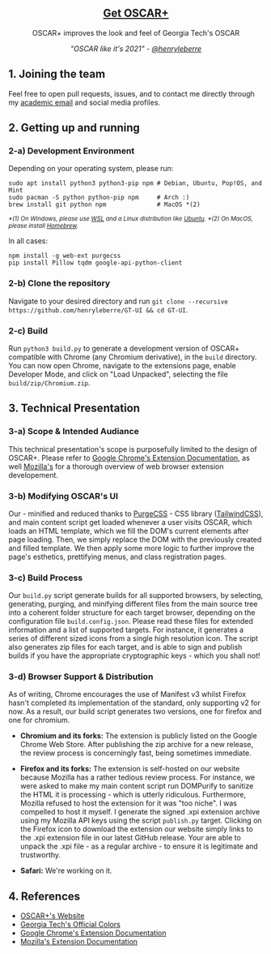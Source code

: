 <h2 align="center"><a href="https://henryleberre.github.io/GT-UI">Get OSCAR+</a></h2>
<p align="center">OSCAR+ improves the look and feel of Georgia Tech's OSCAR</p>
<p align="center"><i>"OSCAR like it's 2021" - <a href="https://github.com/henryleberre">@henryleberre</a></i></p>

## 1. Joining the team

Feel free to open pull requests, issues, and to contact me directly through my [academic email](mailto:henryleberre@gatech.edu) and social media profiles.

## 2. Getting up and running

### 2-a) Development Environment

Depending on your operating system, please run:

```
sudo apt install python3 python3-pip npm # Debian, Ubuntu, Pop!OS, and Mint
sudo pacman -S python python-pip npm     # Arch :)
brew install git python npm              # MacOS *(2)
```

<sup><i>\*(1) On Windows, please use [WSL](https://docs.microsoft.com/en-us/windows/wsl/install-win10) and a Linux distribution like [Ubuntu](https://www.microsoft.com/en-us/p/ubuntu/9nblggh4msv6?activetab=pivot:overviewtab). \*(2) On MacOS, please install [Homebrew](https://brew.sh/).</i></up>

In all cases:

```
npm install -g web-ext purgecss
pip install Pillow tqdm google-api-python-client
```

### 2-b) Clone the repository

Navigate to your desired directory and run `git clone --recursive https://github.com/henryleberre/GT-UI && cd GT-UI`.

### 2-c) Build

Run `python3 build.py` to generate a development version of OSCAR+ compatible with Chrome (any Chromium derivative), in the `build` directory. You can now open Chrome, navigate to the extensions page, enable Developer Mode, and click on "Load Unpacked", selecting the file `build/zip/Chromium.zip`.

## 3. Technical Presentation

### 3-a) Scope & Intended Audiance

This technical presentation's scope is purposefully limited to the design of OSCAR+. Please refer to [Google Chrome's Extension Documentation](https://developer.chrome.com/docs/extensions/), as well [Mozilla's](https://developer.mozilla.org/en-US/docs/Mozilla/Add-ons/WebExtensions) for a thorough overview of web browser extension developement. 

### 3-b) Modifying OSCAR's UI

Our - minified and reduced thanks to [PurgeCSS](https://github.com/FullHuman/purgecss) - CSS library ([TailwindCSS](https://github.com/tailwindlabs/tailwindcss)), and main content script get loaded whenever a user visits OSCAR, which loads an HTML template, which we fill the DOM's current elements after page loading. Then, we simply replace the DOM with the previously created and filled template. We then apply some more logic to further improve the page's esthetics, prettifying menus, and class registration pages.

### 3-c) Build Process

Our `build.py` script generate builds for all supported browsers, by selecting, generating, purging, and minifying different files from the main source tree into a coherent folder structure for each target browser, depending on the configuration file `build.config.json`. Please read these files for extended information and a list of supported targets. For instance, it generates a series of different sized icons from a single high resolution icon. The script also generates zip files for each target, and is able to sign and publish builds if you have the appropriate cryptographic keys - which you shall not!

### 3-d) Browser Support & Distribution

As of writing, Chrome encourages the use of Manifest v3 whilst Firefox hasn't completed its implementation of the standard, only supporting v2 for now. As a result, our build script generates two versions, one for firefox and one for chromium.

+ **Chromium and its forks:** The extension is publicly listed on the Google Chrome Web Store. After publishing the zip archive for a new release, the review process is concerningly fast, being sometimes immediate.

+ **Firefox and its forks:** The extension is self-hosted on our website because Mozilla has a rather tedious review process. For instance, we were asked to make my main content script run DOMPurify to sanitize the HTML it is processing - which is utterly ridiculous. Furthermore, Mozilla refused to host the extension for it was "too niche". I was compelled to host it myself. I generate the signed .xpi extension archive using my Mozilla API keys using the script `publish.py` target. Clicking on the Firefox icon to download the extension our website simply links to the .xpi extension file in our latest GitHub release. Your are able to unpack the .xpi file - as a regular archive - to ensure it is legitimate and trustworthy.

+ **Safari:** We're working on it.

## 4. References

+ [OSCAR+'s Website](https://henryleberre.github.io/GT-UI)
+ [Georgia Tech's Official Colors](https://brand.gatech.edu/our-look/colors)
+ [Google Chrome's Extension Documentation](https://developer.chrome.com/docs/extensions/)
+ [Mozilla's Extension Documentation](https://developer.mozilla.org/en-US/docs/Mozilla/Add-ons/WebExtensions)
